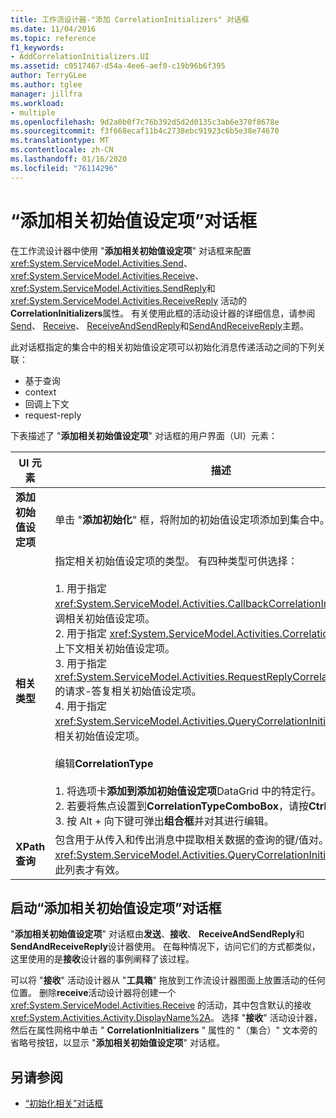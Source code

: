 ```yaml
---
title: 工作流设计器-"添加 CorrelationInitializers" 对话框
ms.date: 11/04/2016
ms.topic: reference
f1_keywords:
- AddCorrelationInitializers.UI
ms.assetid: c0517467-d54a-4ee6-aef0-c19b96b6f395
author: TerryGLee
ms.author: tglee
manager: jillfra
ms.workload:
- multiple
ms.openlocfilehash: 9d2a0b0f7c76b392d5d2d0135c3ab6e370f8678e
ms.sourcegitcommit: f3f668ecaf11b4c2738ebc91923c6b5e38e74670
ms.translationtype: MT
ms.contentlocale: zh-CN
ms.lasthandoff: 01/16/2020
ms.locfileid: "76114296"
---
```

# <a name="add-correlationinitializers-dialog-box"></a>“添加相关初始值设定项”对话框

在工作流设计器中使用 "**添加相关初始值设定项**" 对话框来配置 <xref:System.ServiceModel.Activities.Send>、<xref:System.ServiceModel.Activities.Receive>、<xref:System.ServiceModel.Activities.SendReply>和 <xref:System.ServiceModel.Activities.ReceiveReply> 活动的**CorrelationInitializers**属性。 有关使用此框的活动设计器的详细信息，请参阅[Send](../workflow-designer/send-activity-designer.md)、 [Receive](../workflow-designer/receive-activity-designer.md)、 [ReceiveAndSendReply](../workflow-designer/receiveandsendreply-template-designer.md)和[SendAndReceiveReply](../workflow-designer/sendandreceivereply-template-designer.md)主题。

此对话框指定的集合中的相关初始值设定项可以初始化消息传递活动之间的下列关联：

- 基于查询
- context
- 回调上下文
- request-reply

下表描述了 "**添加相关初始值设定项**" 对话框的用户界面（UI）元素：

|UI 元素|描述|
|-|-----------------|
|**添加初始值设定项**|单击 "**添加初始化**" 框，将附加的初始值设定项添加到集合中。|
|**相关类型**|指定相关初始值设定项的类型。 有四种类型可供选择：<br /><br /> 1. 用于指定 <xref:System.ServiceModel.Activities.CallbackCorrelationInitializer>的回调相关初始值设定项。<br />2. 用于指定 <xref:System.ServiceModel.Activities.CorrelationInitializer>的上下文相关初始值设定项。<br />3. 用于指定 <xref:System.ServiceModel.Activities.RequestReplyCorrelationInitializer>的请求-答复相关初始值设定项。<br />4. 用于指定 <xref:System.ServiceModel.Activities.QueryCorrelationInitializer>的查询相关初始值设定项。<br /><br /> 编辑**CorrelationType**<br /><br /> 1. 将选项卡**添加到添加初始值设定项**DataGrid 中的特定行。<br />2. 若要将焦点设置到**CorrelationTypeComboBox**，请按**Ctrl**+ **"选项卡**。<br />3. 按 Alt + 向下键可弹出**组合框**并对其进行编辑。|
|**XPath 查询**|包含用于从传入和传出消息中提取相关数据的查询的键/值对。 仅当使用 <xref:System.ServiceModel.Activities.QueryCorrelationInitializer> 类型时此列表才有效。|

## <a name="to-launch-the-add-correlation-initializers-dialog-box"></a>启动“添加相关初始值设定项”对话框

 "**添加相关初始值设定项**" 对话框由**发送**、**接收**、 **ReceiveAndSendReply**和**SendAndReceiveReply**设计器使用。 在每种情况下，访问它们的方式都类似，这里使用的是**接收**设计器的事例阐释了该过程。

 可以将 "**接收**" 活动设计器从 "**工具箱**" 拖放到工作流设计器图面上放置活动的任何位置。 删除**receive**活动设计器将创建一个 <xref:System.ServiceModel.Activities.Receive> 的活动，其中包含默认的接收 <xref:System.Activities.Activity.DisplayName%2A>。 选择 "**接收**" 活动设计器，然后在属性网格中单击 " **CorrelationInitializers** " 属性的 "（集合）" 文本旁的省略号按钮，以显示 "**添加相关初始值设定项**" 对话框。

## <a name="see-also"></a>另请参阅

- [“初始化相关”对话框](../workflow-designer/initialize-correlation-dialog-box.md)
